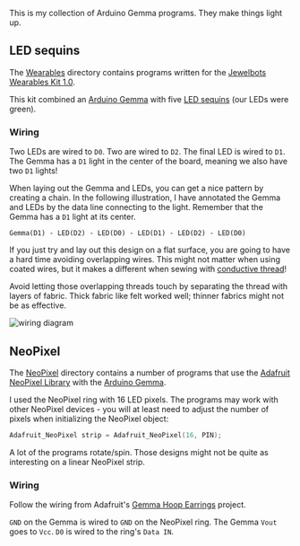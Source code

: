 
This is my collection of Arduino Gemma programs. They make things light up.

## LED sequins

The [Wearables](Wearables) directory contains programs written for the
[Jewelbots](http://jewelbots.com/)
[Wearables Kit 1.0](http://jewelbots.com/intro-to-wearables-kit.html).

This kit combined an
[Arduino Gemma](https://www.arduino.cc/en/Main/ArduinoGemma) with five
[LED sequins](https://www.adafruit.com/product/1756) (our LEDs were green).

### Wiring

Two LEDs are wired to `D0`. Two are wired to `D2`. The final LED is wired to
`D1`. The Gemma has a `D1` light in the center of the board, meaning we also
have two `D1` lights!

When laying out the Gemma and LEDs, you can get a nice pattern by creating a
chain. In the following illustration, I have annotated the Gemma and LEDs by
the data line connecting to the light. Remember that the Gemma has a `D1`
light at its center.

```
Gemma(D1) - LED(D2) - LED(D0) - LED(D1) - LED(D2) - LED(D0)
```

If you just try and lay out this design on a flat surface, you are going to
have a hard time avoiding overlapping wires. This might not matter when using
coated wires, but it makes a different when sewing with
[conductive thread](https://learn.adafruit.com/conductive-thread)!

Avoid letting those overlapping threads touch by separating the thread with
layers of fabric. Thick fabric like felt worked well; thinner fabrics might
not be as effective.

![wiring diagram](Wearables/wiring.jpg)

## NeoPixel

The [NeoPixel](NeoPixel) directory contains a number of programs that use the
[Adafruit NeoPixel Library](https://github.com/adafruit/Adafruit_NeoPixel)
with the [Arduino Gemma](https://www.arduino.cc/en/Main/ArduinoGemma).

I used the NeoPixel ring with 16 LED pixels. The programs may work with other
NeoPixel devices - you will at least need to adjust the number of pixels when
initializing the NeoPixel object:

```cpp
Adafruit_NeoPixel strip = Adafruit_NeoPixel(16, PIN);
```

A lot of the programs rotate/spin. Those designs might not be quite as
interesting on a linear NeoPixel strip.

### Wiring

Follow the wiring from Adafruit's
[Gemma Hoop Earrings](https://learn.adafruit.com/gemma-hoop-earrings/circuit-diagram)
project.

`GND` on the Gemma is wired to `GND` on the NeoPixel ring. The Gemma `Vout` goes to
`Vcc`. `D0` is wired to the ring's `Data IN`.

